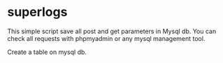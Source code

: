 # superlogs
This simple script save all post and get parameters in Mysql db. You can check all requests with phpmyadmin or any mysql management tool.

Create a table on mysql db.
